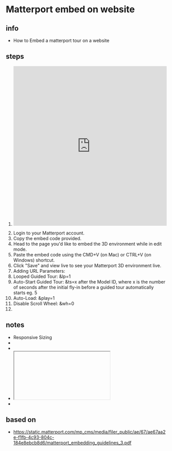 # Matterport embed on website  

## info  
* How to Embed a matterport tour on a website

## steps  
1. <pre><iframe allow="xr-spatial-tracking" allowfullscreen="" frameborder="0" height="500" src="https://my.matterport.com/show/?m=xxx" width="100%"></iframe></pre>
2. Login to your Matterport account.
3. Copy the embed code provided.
4. Head to the page you'd like to embed the 3D environment while in edit mode.
5. Paste the embed code using the CMD+V (on Mac) or CTRL+V (on Windows) shortcut.
6. Click "Save" and view live to see your Matterport 3D environment live.
7. Adding URL Parameters:
8. Looped Guided Tour:  &lp=1
9. Auto-Start Guided Tour: &ts=x after the Model ID, where x is the number of seconds after the initial fly-in before a guided tour automatically starts eg. 5
10. Auto-Load:  &play=1
11. Disable Scroll Wheel: &wh=0
12. 

## notes  
*  Responsive Sizing
*  <style>
* .matterport-showcase { position: relative; padding-bottom: 56.25%;
* height: 0; overflow: hidden; }
* .matterport-showcase iframe { position: absolute; top: 0; left: 0;
* width: 100%; height: 100%; }
* </style>
* <div class=’matterport-showcase’>
*  <iframe width=”853” height=”480”
* src=”https://my.matterport.com/show/? m=xxxxxxxxxxx” frameborder=”0”
* allowfullscreen></iframe>
* </div>

## based on  
*  https://static.matterport.com/mp_cms/media/filer_public/ae/67/ae67aa2e-f1fb-4c93-804c-184e8ebcb8d6/matterport_embedding_guidelines_3.pdf

